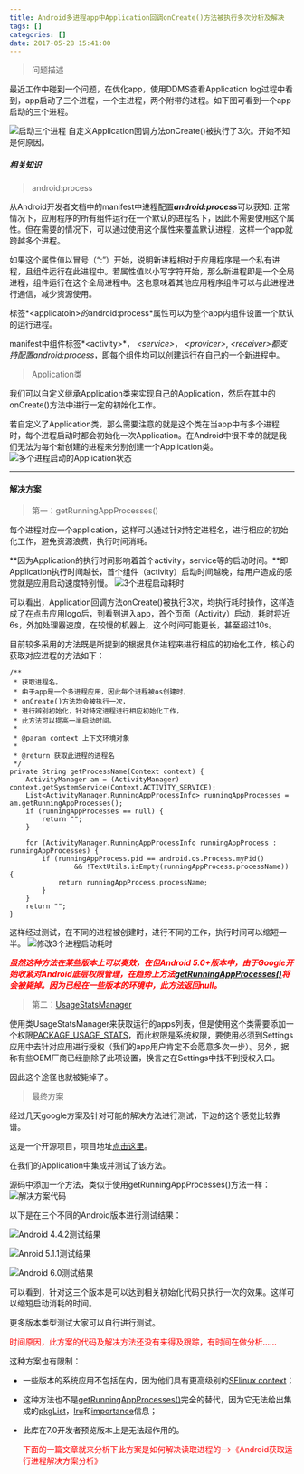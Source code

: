 ```yaml
---
title: Android多进程app中Application回调onCreate()方法被执行多次分析及解决
tags: []
categories: []
date: 2017-05-28 15:41:00
---
```


>  问题描述

最近工作中碰到一个问题，在优化app，使用DDMS查看Application log过程中看到，app启动了三个进程，一个主进程，两个附带的进程。如下图可看到一个app启动的三个进程。

<!-- more -->

![启动三个进程](/images/android-multiprocess-oncreate-executed-serval-times/processes_app_starts.png "启动进程")
自定义Application回调方法onCreate()被执行了3次。开始不知是何原因。

##### 相关知识

> android:process

从Android开发者文档中的manifest中进程配置***android:process***可以获知:
正常情况下，应用程序的所有组件运行在一个默认的进程名下，因此不需要使用这个属性。但在需要的情况下，可以通过使用这个属性来覆盖默认进程，这样一个app就跨越多个进程。

如果这个属性值以冒号（“:”）开始，说明新进程相对于应用程序是一个私有进程，且组件运行在此进程中。若属性值以小写字符开始，那么新进程即是一个全局进程，组件运行在这个全局进程中。这也意味着其他应用程序组件可以与此进程进行通信，减少资源使用。

标签*&lt;applicatoin&gt;*的*android:process*属性可以为整个app内组件设置一个默认的运行进程。

manifest中组件标签*&lt;activity&gt;*， *&lt;service&gt;*， *&lt;provicer&gt;*,  *&lt;receiver&gt;*都支持配置*android:process*，即每个组件均可以创建运行在自己的一个新进程中。

> Application类

我们可以自定义继承Application类来实现自己的Application，然后在其中的onCreate()方法中进行一定的初始化工作。

若自定义了Application类，那么需要注意的就是这个类在当app中有多个进程时，每个进程启动时都会初始化一次Application。在Android中很不幸的就是我们无法为每个新创建的进程来分别创建一个Application类。
![多个进程启动的Application状态](/images/android-multiprocess-oncreate-executed-serval-times/android_multiprocesses_application.jpg)

---
#### 解决方案

> 第一：getRunningAppProcesses()

每个进程对应一个application，这样可以通过针对特定进程名，进行相应的初始化工作，避免资源浪费，执行时间消耗。

**因为Application的执行时间影响着首个activity，service等的启动时间。**即Application执行时间越长，首个组件（activity）启动时间越晚，给用户造成的感觉就是应用启动速度特别慢。
![3个进程启动耗时](/images/android-multiprocess-oncreate-executed-serval-times/original_processes_start_time_long.png "3个进程创建耗时")

可以看出，Application回调方法onCreate()被执行3次，均执行耗时操作，这样造成了在点击应用logo后，到看到进入app，首个页面（Activity）启动，耗时将近6s，外加处理器速度，在较慢的机器上，这个时间可能更长，甚至超过10s。

目前较多采用的方法既是所提到的根据具体进程来进行相应的初始化工作，核心的获取对应进程的方法如下：

    /**
     * 获取进程名。
     * 由于app是一个多进程应用，因此每个进程被os创建时，    
     * onCreate()方法均会被执行一次，
     * 进行辨别初始化，针对特定进程进行相应初始化工作，
     * 此方法可以提高一半启动时间。
     *
     * @param context 上下文环境对象
     *
     * @return 获取此进程的进程名
     */
    private String getProcessName(Context context) {
        ActivityManager am = (ActivityManager) context.getSystemService(Context.ACTIVITY_SERVICE);
        List<ActivityManager.RunningAppProcessInfo> runningAppProcesses = am.getRunningAppProcesses();
        if (runningAppProcesses == null) {
            return "";
        }

        for (ActivityManager.RunningAppProcessInfo runningAppProcess : runningAppProcesses) {
            if (runningAppProcess.pid == android.os.Process.myPid()
                    && !TextUtils.isEmpty(runningAppProcess.processName)) {
                return runningAppProcess.processName;
            }
        }
        return "";
    }
    
这样经过测试，在不同的进程被创建时，进行不同的工作，执行时间可以缩短一半。
![修改3个进程启动耗时](/images/android-multiprocess-oncreate-executed-serval-times/processes_start_timelong_after_modification.png "修改后3个进程创建耗时")

***<font color="red">虽然这种方法在某些版本上可以奏效，在但Android 5.0+版本中，由于Google开始收紧对Android底层权限管理，在趋势上方法[getRunningAppProcesses()](https://developer.android.com/reference/android/app/ActivityManager.html?hl=zh-cn#getRunningAppProcesses())将会被毙掉。因为已经在一些版本的环境中，此方法返回null。</font>***

> 第二：[UsageStatsManager](https://developer.android.com/reference/android/app/usage/UsageStatsManager.html)

使用类UsageStatsManager来获取运行的apps列表，但是使用这个类需要添加一个权限[PACKAGE_USAGE_STATS](https://developer.android.com/reference/android/Manifest.permission.html#PACKAGE_USAGE_STATS)，而此权限是系统权限，要使用必须到Settings应用中去针对应用进行授权（我们的app用户肯定不会愿意多次一步）。另外，据称有些OEM厂商已经删除了此项设置，换言之在Settings中找不到授权入口。

因此这个途径也就被毙掉了。

> 最终方案

经过几天google方案及针对可能的解决方法进行测试，下边的这个感觉比较靠谱。

这是一个开源项目，项目地址[点击这里](https://github.com/jaredrummler/AndroidProcesses)。

在我们的Application中集成并测试了该方法。

源码中添加一个方法，类似于使用getRunningAppProcesses()方法一样：
![解决方案代码](/images/android-multiprocess-oncreate-executed-serval-times/application_oncreate_call_several_times_solution.png)

以下是在三个不同的Android版本进行测试结果：

![Android 4.4.2测试结果](/images/android-multiprocess-oncreate-executed-serval-times/android_multi_processes_solution_test_on_4_4_2.png)

![Anroid 5.1.1测试结果](/images/android-multiprocess-oncreate-executed-serval-times/android_multi_processes_solution_test_on_5_1_1.png)

![Android 6.0测试结果](/images/android-multiprocess-oncreate-executed-serval-times/android_multi_processes_solution_test_on_6_0.png)

可以看到，针对这三个版本是可以达到相关初始化代码只执行一次的效果。这样可以缩短启动消耗的时间。

更多版本类型测试大家可以自行进行测试。

<font color="red">时间原因，此方案的代码及解决方法还没有来得及跟踪，有时间在做分析......</font>

这种方案也有限制：

-  一些版本的系统应用不包括在内，因为他们具有更高级别的[SElinux context](http://blog.csdn.net/innost/article/details/19299937)；

-  这种方法也不是[getRunningAppProcesses()](https://developer.android.com/reference/android/app/ActivityManager.html?hl=zh-cn#getRunningAppProcesses())完全的替代，因为它无法给出集成的[pkgList](https://developer.android.com/reference/android/app/ActivityManager.RunningAppProcessInfo.html#pkgList)，[lru](https://developer.android.com/reference/android/app/ActivityManager.RunningAppProcessInfo.html?hl=zh-cn#lru)和[importance](https://developer.android.com/reference/android/app/ActivityManager.RunningAppProcessInfo.html?hl=zh-cn#importance)信息；

- 此库在7.0开发者预览版本上是无法起作用的。

  <font color="red">下面的一篇文章就来分析下此方案是如何解决读取进程的——>《Android获取运行进程解决方案分析》</font>